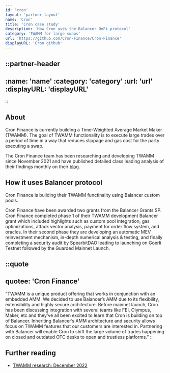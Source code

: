 ```yaml
---
id: 'cron'
layout: 'partner-layout'
name: 'Cron'
title: 'Cron case study'
description: 'How Cron uses the Balancer DeFi protocol'
category: 'TWAMM for large swaps'
url: 'https://github.com/Cron-Finance/Cron-Finance'
displayURL: 'Cron github'
---
```


::partner-header
---
:name: 'name'
:category: 'category'
:url: 'url'
:displayURL: 'displayURL'
---
::

## About

Cron Finance is currently building a Time-Weighted Average Market Maker (TWAMM). The goal of TWAMM functionality is to execute large trades over a period of time in a way that reduces slippage and gas cost for the party executing a swap. 

The Cron Finance team has been researching and developing TWAMM since November 2021 and have published detailed class leading analysis of their findings monthly on their [blog](https://mirror.xyz/0x70626a.eth).

## How it uses Balancer protocol

Cron Finance is building their TWAMM functinality using Balancer custom pools. 

Cron Finance have been awarded two grants from the Balancer Grants SP. Cron Finance completed phase 1 of their TWAMM development Balancer grant which included highlights such as custom pool integration, gas optimizations, attack vector analysis, payment for order flow system, and oracles. In their second phase they are developing an automatic MEV reinvestment mechanism, in-depth numerical analysis & testing, and finally completing a security audit by SpearbitDAO leading to launching on Goerli Testnet followed by the Guarded Mainnet Launch.

::quote
---
quotee: 'Cron Finance'
---
”TWAMM is a unique product offering that works in conjunction with an embedded AMM. We decided to use Balancer’s AMM due to its flexibility, extensibility and highly secure architecture. Before mainnet launch, Cron has been discussing integration with several teams like FEI, Olympus, Maker, etc and they’ve all been excited to learn that Cron is building on top of Balancer. Inheriting Balancer’s AMM architecture and security allows focus on TWAMM features that our customers are interested in. Partnering with Balancer will enable Cron to shift the large volume of trades happening on closed and outdated OTC desks to open and trustless platforms.”
::

## Further reading
- [TWAMM research: December 2022](https://mirror.xyz/0x70626a.eth/ercBNPMRJzo4t9Z6pSUTo_SLJDZ8nVb1yJpWJc7Xzz8)
